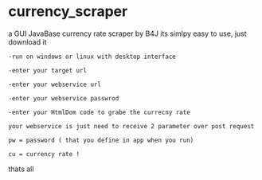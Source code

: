 # currency_scraper
a GUI JavaBase currency rate scraper by B4J
its simlpy easy to use, just download it 

```
-run on windows or linux with desktop interface 

-enter your target url

-enter your webservice url

-enter your webservice passwrod

-enter your HtmlDom code to grabe the currecny rate

your webservice is just need to receive 2 parameter over post request 

pw = password ( that you define in app when you run)

cu = currency rate ! 

```

thats all 



